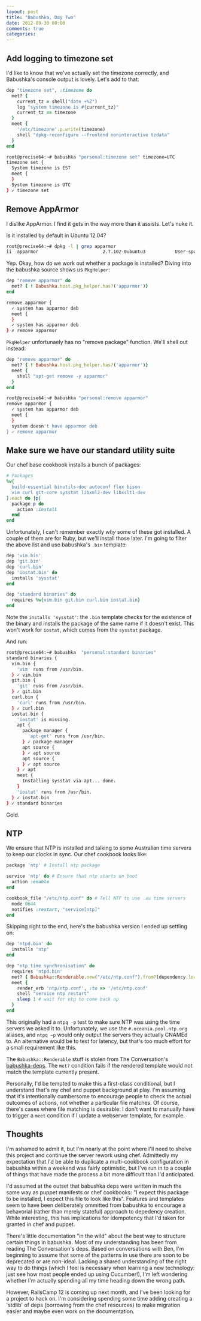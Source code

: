 ```yaml
---
layout: post
title: "Babushka, Day Two"
date: 2012-09-30 00:00
comments: true
categories:
---
```


## Add logging to timezone set

I'd like to know that we've actually set the timezone correctly, and Babushka's console output is lovely. Let's add to that:

```ruby
dep "timezone set", :timezone do
  met? {
    current_tz = shell("date +%Z")
    log "system timezone is #{current_tz}"
    current_tz == timezone
  }
  meet {
    '/etc/timezone'.p.write(timezone)
    shell "dpkg-reconfigure --frontend noninteractive tzdata"
  }
end
```

```sh
root@precise64:~# babushka "personal:timezone set" timezone=UTC
timezone set {
  System timezone is EST
  meet {
  }
  System timezone is UTC
} ✓ timezone set
```

## Remove AppArmor

I dislike AppArmor. I find it gets in the way more than it assists. Let's nuke it.

Is it installed by default in Ubuntu 12.04?

```sh
root@precise64:~# dpkg -l | grep apparmor
ii  apparmor                        2.7.102-0ubuntu3           User-space parser utility for AppArmor
```

Yep. Okay, how do we work out whether a package is installed? Diving into the babushka source shows us `PkgHelper`:

```ruby
dep "remove apparmor" do
  met? { ! Babushka.host.pkg_helper.has?('apparmor')}
end
```

```sh
remove apparmor {
  ✓ system has apparmor deb
  meet {
  }
  ✓ system has apparmor deb
} ✗ remove apparmor
```

`PkgHelper` unfortunaely has no "remove package" function. We'll shell out instead:

```ruby
dep "remove apparmor" do
  met? { ! Babushka.host.pkg_helper.has?('apparmor')}
  meet {
    shell "apt-get remove -y apparmor"
  }
end
```

```sh
root@precise64:~# babushka "personal:remove apparmor"
remove apparmor {
  ✓ system has apparmor deb
  meet {
  }
  system doesn't have apparmor deb
} ✓ remove apparmor
```

## Make sure we have our standard utility suite

Our chef base cookbook installs a bunch of packages:

```ruby
# Packages
%w{
  build-essential binutils-doc autoconf flex bison
  vim curl git-core sysstat libxml2-dev libxslt1-dev
}.each do |p|
  package p do
    action :install
  end
end
```

Unfortunately, I can't remember exactly *why* some of these got installed. A couple of them are for Ruby, but we'll install those later. I'm going to filter the above list and use babushka's `.bin` template:

```ruby
dep 'vim.bin'
dep 'git.bin'
dep 'curl.bin'
dep 'iostat.bin' do
  installs 'sysstat'
end

dep "standard binaries" do
  requires %w{vim.bin git.bin curl.bin iostat.bin}
end
```

Note the `installs 'sysstat'`: the `.bin` template checks for the existence of the binary and installs the package of the same name if it doesn't exist. This won't work for `iostat`, which comes from the `sysstat` package.

And run:

```sh
root@precise64:~# babushka  "personal:standard binaries"
standard binaries {
  vim.bin {
    'vim' runs from /usr/bin.
  } ✓ vim.bin
  git.bin {
    'git' runs from /usr/bin.
  } ✓ git.bin
  curl.bin {
    'curl' runs from /usr/bin.
  } ✓ curl.bin
  iostat.bin {
    'iostat' is missing.
    apt {
      package manager {
        'apt-get' runs from /usr/bin.
      } ✓ package manager
      apt source {
      } ✓ apt source
      apt source {
      } ✓ apt source
    } ✓ apt
    meet {
      Installing sysstat via apt... done.
    }
    'iostat' runs from /usr/bin.
  } ✓ iostat.bin
} ✓ standard binaries
```

Gold.

## NTP

We ensure that NTP is installed and talking to some Australian time servers to keep our clocks in sync. Our chef cookbook looks like:

```ruby
package 'ntp' # Install ntp package

service 'ntp' do # Ensure that ntp starts on boot
  action :enable
end

cookbook_file "/etc/ntp.conf" do # Tell NTP to use .au time servers
  mode 0644
  notifies :restart, "service[ntp]"
end
```

Skipping right to the end, here's the babushka version I ended up settling on:

```ruby
dep 'ntpd.bin' do
  installs 'ntp'
end

dep "ntp time synchronisation" do
  requires 'ntpd.bin'
  met? { Babushka::Renderable.new("/etc/ntp.conf").from?(dependency.load_path.parent / "ntp/ntp.conf") }
  meet {
    render_erb 'ntp/ntp.conf', :to => '/etc/ntp.conf'
    shell "service ntp restart"
    sleep 1 # wait for ntp to come back up
  }
end
```

This originally had a `ntpq -p` test to make sure NTP was using the time servers we asked it to. Unfortunately, we use the `#.oceania.pool.ntp.org` aliases, and `ntpq -p` would only output the servers they actually CNAMEd to. An alternative would be to test for latency, but that's too much effort for a small requirement like this.

The `Babushka::Renderable` stuff is stolen from The Conversation's [babushka-deps](https://github.com/conversation/babushka-deps). The `met?` condition fails if the rendered template would not match the template currently present.

Personally, I'd be tempted to make this a first-class conditional, but I understand that's my chef and puppet background at play. I'm assuming that it's intentionally cumbersome to encourage people to check the actual outcomes of actions, not whether a particular file matches. Of course, there's cases where file matching is desirable: I don't want to manually have to trigger a `meet` condition if I update a webserver template, for example.

## Thoughts

I'm ashamed to admit it, but I'm nearly at the point where I'll need to shelve this project and continue the server rework using chef. Admittedly my expectation that I'd be able to duplicate a multi-cookbook configuration in babushka within a weekend was fairly optimistic, but I've run in to a couple of things that have made the process a bit more difficult than I'd anticipated.

I'd assumed at the outset that babushka deps were written in much the same way as puppet manifests or chef cookbooks: "I expect this package to be installed, I expect this file to look like this". Features and templates seem to have been deliberately ommitted from babushka to encourage a behavorial (rather than merely stateful) approach to depedency creation. While interesting, this has implications for idempotency that I'd taken for granted in chef and puppet.

There's little documentation "in the wild" about the best way to structure certain things in babushka. Most of my understanding has been from reading The Conversation's deps. Based on conversations with Ben, I'm beginning to assume that some of the patterns in use there are soon to be deprecated or are non-ideal. Lacking a shared understanding of the right way to do things (which I feel is necessary when learning a new technology: just see how most people ended up using Cucumber!), I'm left wondering whether I'm actually spending all my time heading down the wrong path.

However, RailsCamp 12 is coming up next month, and I've been looking for a project to hack on. I'm considering spending some time adding creating a 'stdlib' of deps (borrowing from the chef resources) to make migration easier and maybe even work on the documentation.

